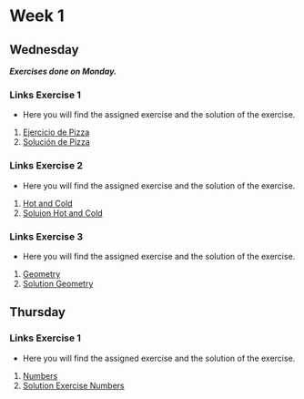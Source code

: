 # Week 1 
## Wednesday 
**_Exercises done on Monday._** 
### Links Exercise 1
+ Here you will find the assigned exercise and the solution of the exercise.
1. [Ejercicio de Pizza](https://github.com/corecodeio/devguide-fundamentals-2022-04/tree/main/src/technologies/2022/week01/challenges/e01/desc#readme)
2. [Solución de Pizza](https://github.com/Ben4010/CORE-CODE-REPOSITORIOS/blob/main/Sesion%20de%20algoritmos/Pizza.txt)

### Links Exercise 2
+ Here you will find the assigned exercise and the solution of the exercise.
1. [Hot and Cold](https://github.com/corecodeio/devguide-fundamentals-2022-04/tree/main/src/technologies/2022/week01/challenges/e02/desc)
2. [Soluion Hot and Cold](https://github.com/Ben4010/CORE-CODE-REPOSITORIOS/blob/main/Sesion%20de%20algoritmos/Solution%20Hot%20and%20Cold)

### Links Exercise 3
+ Here you will find the assigned exercise and the solution of the exercise.
1. [Geometry](https://github.com/corecodeio/devguide-fundamentals-2022-04/tree/main/src/technologies/2022/week01/challenges/e03/desc) 
2. [Solution Geometry](https://github.com/Ben4010/CORE-CODE-REPOSITORIOS/blob/main/Sesion%20de%20algoritmos/Geometry) 

## Thursday
### Links Exercise 1
+ Here you will find the assigned exercise and the solution of the exercise.
1. [Numbers](https://bit.ly/3YJwEs4)
2. [Solution Exercise Numbers](https://bit.ly/3YU3Exe)
 
